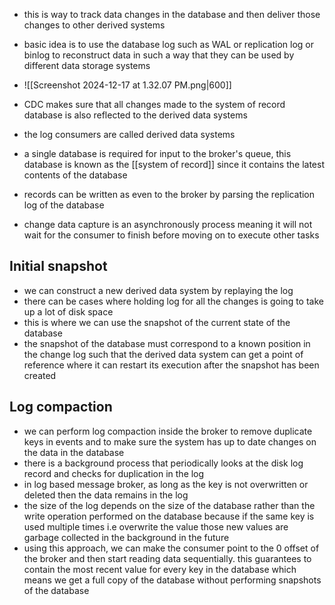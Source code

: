 - this is way to track data changes in the database and then deliver those changes to other derived systems

- basic idea is to use the database log such as WAL or replication log or binlog to reconstruct data in such a way that they can be used by different data storage systems
- ![[Screenshot 2024-12-17 at 1.32.07 PM.png|600]]
- CDC makes sure that all changes made to the system of record database is also reflected to the derived data systems
- the log consumers are called derived data systems

- a single database is required for input to the broker's queue, this database is known as the [[system of record]] since it contains the latest contents of the database 
- records can be written as even to the broker by parsing the replication log of the database
- change data capture is an asynchronously process meaning it will not wait for the consumer to finish before moving on to execute other tasks

## Initial snapshot
- we can construct a new derived data system by replaying the log 
- there can be cases where holding log for all the changes is going to take up a lot of disk space 
- this is where we can use the snapshot of the current state of the database
- the snapshot of the database must correspond to a known position in the change log such that the derived data system can get a point of reference where it can restart its execution after the snapshot has been created


## Log compaction
- we can perform log compaction inside the broker to remove duplicate keys in events and to make sure the system has up to date changes on the data in the database 
- there is a background process that periodically looks at the disk log record and checks for duplication in the log
- in log based message broker, as long as the key is not overwritten or deleted then the data remains in the log 
- the size of the log depends on the size of the database rather than the write operation performed on the database because if the same key is used multiple times i.e overwrite the value those new values are garbage collected in the background in the future
- using this approach, we can make the consumer point to the 0 offset of the broker and then start reading data sequentially. this guarantees to contain the most recent value for every key in the database which means we get a full copy of the database without performing snapshots of the database 
